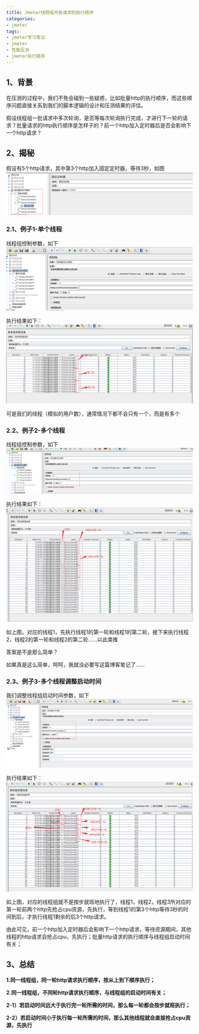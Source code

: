 ```yaml
---
title: Jmeter线程组内各请求的执行顺序
categories: 
- jmeter
tags: 
- jmeter学习笔记
- jmeter
- 性能压测
- jmeter执行顺序
---
```


## 1、背景
在压测的过程中，我们不免会碰到一些疑惑，比如批量http的执行顺序，而这些顺序问题直接关系到我们的脚本逻辑的设计和压测结果的评估。

假设线程组一批请求中多次轮询，是否等每次轮询执行完成，才进行下一轮的请求？批量请求的http执行顺序是怎样子的？前一个http加入定时器后是否会影响下一个http请求？

## 2、揭秘
假设有5个http请求，其中第3个http加入固定定时器，等待3秒，如图
![](/assets/jmeter2-1.png)

### 2.1、例子1-单个线程
线程组控制参数，如下
![](/assets/jmeter2-2.png)

执行结果如下：
![](/assets/jmeter2-3.png)

可是我们的线程（模拟的用户数），通常情况下都不会只有一个，而是有多个

### 2.2、例子2-多个线程
线程组控制参数，如下
![](/assets/jmeter2-4.png)

执行结果如下：
![](/assets/jmeter2-5.png)

如上图，对应的线程1，先执行线程1的第一轮和线程1的第二轮，接下来执行线程2，线程2的第一轮和线程2的第二轮……以此类推

答案是不是那么简单？

如果真是这么简单，呵呵，我就没必要写这篇博客笔记了……

### 2.3、例子3-多个线程调整启动时间
我们调整线程组启动时间参数，如下
![](/assets/jmeter2-6.png)

执行结果如下：
![](/assets/jmeter2-7.png)

如上图，对应的线程组就不是按步就班地执行了，线程1，线程2，线程3所对应的第一轮前两个http先抢占cpu资源，先执行，等到线程1的第3个http等待3秒的时间到后，才执行线程1剩余的后3个http请求。

由此可见，前一个http加入定时器后会影响下一个http请求，等待资源期间，其他线程的http请求会抢占cpu，先执行；批量http请求的执行顺序与线程组启动时间有关；

## 3、总结
**1.同一线程组，同一轮http请求执行顺序，按从上到下顺序执行；**

**2.同一线程组，不同轮http请求执行顺序，与线程组的启动时间有关；**

**2-1）若启动时间远大于执行完一轮所需的时间，那么每一轮都会按步就班执行；**

**2-2）若启动时间小于执行每一轮所需的时间，那么其他线程就会直接抢占cpu资源，先执行**


